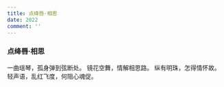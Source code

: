 ```yaml
---
title: 点绛唇·相思
date: 2022
comment: ''
---
```

### 点绛唇·相思

一曲瑶琴，孤身弹到弦断处。
镜花空舞，情解相思路。
纵有明珠，怎得情怀故。
轻声语，乱红飞度，何阻心魂促。